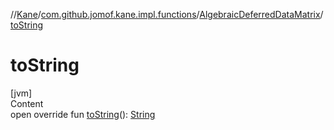 //[Kane](../../index.md)/[com.github.jomof.kane.impl.functions](../index.md)/[AlgebraicDeferredDataMatrix](index.md)/[toString](to-string.md)



# toString  
[jvm]  
Content  
open override fun [toString](to-string.md)(): [String](https://kotlinlang.org/api/latest/jvm/stdlib/kotlin/-string/index.html)  



